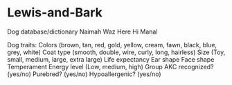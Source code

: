 # Lewis-and-Bark
Dog database/dictionary
Naimah Waz Here
Hi Manal

Dog traits:
  Colors (brown, tan, red, gold, yellow, cream, fawn, black, blue, grey, white)
  Coat type (smooth, double, wire, curly, long, hairless)
  Size (Toy, small, medium, large, extra large)
  Life expectancy
  Ear shape
  Face shape
  Temperament
  Energy level (Low, medium, high)
  Group
  AKC recognized? (yes/no)
  Purebred? (yes/no)
  Hypoallergenic? (yes/no)

